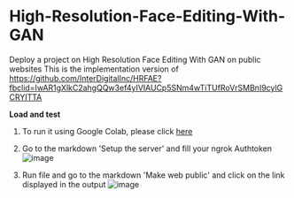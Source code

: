 # High-Resolution-Face-Editing-With-GAN
Deploy a project on High Resolution Face Editing With GAN on public websites
This is the implementation version of https://github.com/InterDigitalInc/HRFAE?fbclid=IwAR1gXlkC2ahgQQw3ef4yIVIAUCp5SNm4wTiTUfRoVrSMBnI9cylGCRYITTA

**Load and test**
  1. To run it using Google Colab, please click [here](https://colab.research.google.com/drive/1fn37fHxR_8PYSJMreqkXCM3i8pj6aMdJ?usp=sharing)
  2. Go to the markdown 'Setup the server' and fill your ngrok Authtoken
    ![image](https://github.com/HatDuaa/High-Resolution-Face-Editing-With-GAN/assets/118889331/bbd6ceb8-4bc3-43d9-b442-66bd16ab4be3)

  3. Run file and go to the markdown 'Make web public' and click on the link displayed in the output
    ![image](https://github.com/HatDuaa/High-Resolution-Face-Editing-With-GAN/assets/118889331/01434d8d-7cf5-4430-93b2-34a474376d99)
